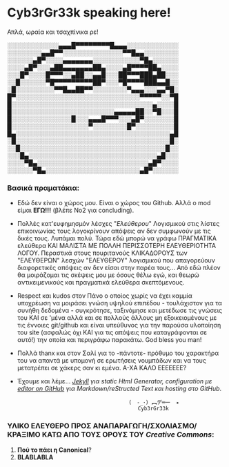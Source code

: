 
# Cyb3rGr33k speaking here!
Απλά, ωραία και τσαχπίνικα ρε! 


░░░░░░░░░░░░▄▄▄█▀▀▀▀▀▀▀▀█▄▄▄░░░░░░░░░░░░
░░░░░░░░▄▄█▀▀░░░░░░░░░░░░░░▀▀█▄▄░░░░░░░░
░░░░░░▄█▀░░░░▄▄▄▄▄▄▄░░░░░░░░░░░▀█▄░░░░░░
░░░░▄█▀░░░▄██▄▄▄▄▄▄▄██▄░░░░▄█▀▀▀▀██▄░░░░
░░░█▀░░░░█▀▀▀░░▄██░░▄▄█░░░██▀▀▀███▄██░░░
░░█░░░░░░▀█▀▀▀▀▀▀▀▀▀██▀░░░▀█▀▀▀▀███▄▄█░░
░█░░░░░░░░░▀▀█▄▄██▀▀░░░░░░░░▀▄▄▄░░░▄▄▀█░
█▀░░░░░░░░░░░░░░░░░░░░░░░░░░░░░▀▀▀▀▀░░▀█
█░░░░░░░░░░░░░░░░░░░░░░░░░░░░░░░░░▄░░░░█
█░░░░░░░░░░░░░░░░░░░░░░░░▄▄▄▄▄██░░▀█░░░█
█░░░░░░░░░░░░░░█░░░▄▄▄█▀▀▀░░░▄█▀░░░░░░░█
█░░░░░░░░░░░░░░░░░░▀░░░░░░░░█▀░░░░░░░░░█
█▄░░░░░░░░░░░░░░░░░░░░░░░░░░░░░░░░░░░░▄█
░█░░░░░░░░░░░░░░░░░░░░░░░░░░░░░░░░░░░░█░
░░█░░░░░░░░░░░░░░░░░░░░░░░░░░░░░░░░░░█░░
░░░█▄░░░░░░░░░░░░░░░░░░░░░░░░░░░░░░▄█░░░
░░░░▀█▄░░░░░░░░░░░░░░░░░░░░░░░░░░▄█▀░░░░
░░░░░░▀█▄░░░░░░░░░░░░░░░░░░░░░░▄█▀░░░░░░




### Βασικά πραματάκια: 

- Εδώ δεν είναι ο χώρος μου. Είναι ο χώρος του Github. Αλλά ο mod είμαι **ΕΓΩ!!!** (βλέπε Νο2 για concluding). 

- Πολλές κατ'ευφημησμόν λέσχες "_Ελεύθερου_" Λογισμικού στις λίστες επικοινωνίας τους λογοκρίνουν απόψεις αν δεν συμφωνούν με τις δικές τους. Λυπάμαι πολύ. Τώρα εδώ μπορώ να γράφω ΠΡΑΓΜΑΤΙΚΑ ελεύθερα ΚΑΙ ΜΑΛΙΣΤΑ ΜΕ ΠΟΛΛΗ ΠΕΡΙΣΣΟΤΕΡΗ ΕΛΕΥΘΕΡΙΟΤΗΤΑ ΛΟΓΟΥ. Περαστικά στους πουριτανούς ΚΛΙΚΑΔΟΡΟΥΣ των "ΕΛΕΥΘΕΡΩΝ" λεσχών "ΕΛΕΥΘΕΡΟΥ" λογισμικού που απαγορεύουν διαφορετικές απόψεις αν δεν είσαι στην παρέα τους... Από εδώ πλέον θα μοιράζομαι τις σκέψεις μου με όσους θέλω εγώ, και θεωρώ αντικειμενικούς και πραγματικά ελεύθερα σκεπτόμενους. 

- Respect και kudos στον Πάνο ο οποίος χωρίς να έχει καμμία υποχρέωση να μοιράσει γνώση υψηλού επιπέδου - τουλάχιστον για τα συνήθη δεδομένα - συγκρότησε, ταξινόμησε και μετέδωσε τις γνώσεις του ΚΑΙ σε 'μένα αλλά και σε πολλούς άλλους μη εξοικειομένους με τις έννοιες git/github και είναι υπεύθυνος για την παρούσα υλοποίηση του site (ασφαλώς όχι ΚΑΙ για τις απόψεις που καταγράφονται σε αυτό!) την οποία και περιγράφω παρακάτω. God bless you man! 

- Πολλά thanx και στον Σαλί για το -πάντοτε- πρόθυμο του χαρακτήρα του να απαντά με υπομονή σε ερωτήσεις νουμπάδων και να τους μετατρέπει σε χάκερς σαν κι εμένα. Α-ΧΑ ΚΑΛΟ ΕΕΕΕΕΕΕ? 

- Έχουμε και λέμε... _[Jekyll](https://jekyllrb.com/) για static Html Generator, configuration με [editor on GitHub](https://github.com/cybergreek/cybergreek.github.io/edit/master/index.md) για Markdown/reStructed Text και hosting στο GitHub_. 

                                          (　-_･) ︻デ═一  ▸
                                             Cyb3rGr33k


### ΥΛΙΚΟ ΕΛΕΥΘΕΡΟ ΠΡΟΣ ΑΝΑΠΑΡΑΓΩΓΗ/ΣΧΟΛΙΑΣΜΟ/ΚΡΑΞΙΜΟ ΚΑΤΩ ΑΠΟ ΤΟΥΣ ΟΡΟΥΣ ΤΟΥ _**Creative Commons**_: 

1. **Πού το πάει η Canonical**? 
2. **BLABLABLA**





